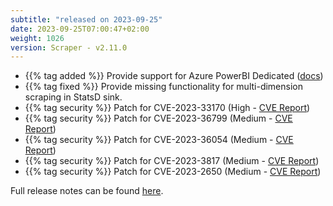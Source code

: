 ```yaml
---
subtitle: "released on 2023-09-25"
date: 2023-09-25T07:00:47+02:00
weight: 1026
version: Scraper - v2.11.0
---
```


- {{% tag added %}} Provide support for Azure PowerBI Dedicated ([docs](https://docs.promitor.io/latest/scraping/providers/powerbi-dedicated/))
- {{% tag fixed %}} Provide missing functionality for multi-dimension scraping in StatsD sink.
- {{% tag security %}} Patch for CVE-2023-33170 (High - [CVE Report](https://avd.aquasec.com/nvd/2023/cve-2023-33170/))
- {{% tag security %}} Patch for CVE-2023-36799 (Medium - [CVE Report](https://avd.aquasec.com/nvd/cve-2023-36799))
- {{% tag security %}} Patch for CVE-2023-36054 (Medium - [CVE Report](https://avd.aquasec.com/nvd/2023/cve-2023-36054/))
- {{% tag security %}} Patch for CVE-2023-3817 (Medium - [CVE Report](https://avd.aquasec.com/nvd/2023/cve-2023-3817/))
- {{% tag security %}} Patch for CVE-2023-2650 (Medium - [CVE Report](https://avd.aquasec.com/nvd/2023/cve-2023-2650/))

Full release notes can be found [here](https://github.com/tomkerkhove/promitor/releases/tag/Scraper-v2.11.0).